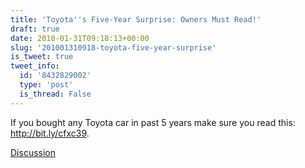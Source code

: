 ```yaml
---
title: 'Toyota''s Five-Year Surprise: Owners Must Read!'
draft: true
date: 2010-01-31T09:18:13+00:00
slug: '201001310918-toyota-five-year-surprise'
is_tweet: true
tweet_info:
  id: '8432829002'
  type: 'post'
  is_thread: False
---
```




If you bought any Toyota car in past 5 years make sure you read this: http://bit.ly/cfxc39.

[Discussion](https://x.com/sytelus/status/8432829002)
